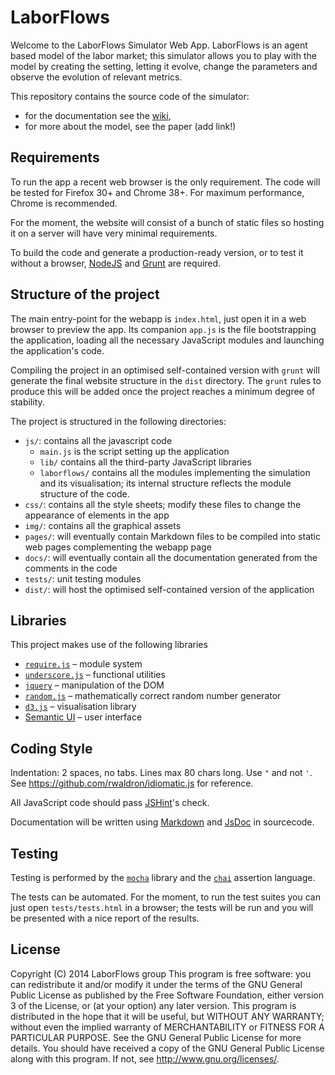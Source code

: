 LaborFlows
==========

Welcome to the LaborFlows Simulator Web App.
LaborFlows is an agent based model of the labor market; this simulator allows you to play with the model by creating the setting, letting it evolve, change the parameters and observe the evolution of relevant metrics.

This repository contains the source code of the simulator:

* for the documentation see the [wiki],
* for more about the model, see the paper (add link!)

[wiki]: https://github.com/bordaigorl/laborflows/wiki


## Requirements

To run the app a recent web browser is the only requirement.
The code will be tested for Firefox 30+ and Chrome 38+.
For maximum performance, Chrome is recommended.

For the moment, the website will consist of a bunch of static files so hosting it on a server will have very minimal requirements.

To build the code and generate a production-ready version, or to test it without a browser, [NodeJS] and [Grunt] are required.

[nodejs]: http://nodejs.org/
[grunt]:  http://gruntjs.com/


## Structure of the project

The main entry-point for the webapp is `index.html`, just open it in a web browser to preview the app. Its companion `app.js` is the file bootstrapping the application, loading all the necessary JavaScript modules and launching the application's code. 

Compiling the project in an optimised self-contained version with `grunt` will generate the final website structure in the `dist` directory.
The `grunt` rules to produce this will be added once the project reaches a minimum degree of stability.

The project is structured in the following directories:

* `js/`: contains all the javascript code
    - `main.js` is the script setting up the application
    - `lib/` contains all the third-party JavaScript libraries
    - `laborflows/` contains all the modules implementing the simulation and its visualisation; its internal structure reflects the module structure of the code.
* `css/`: contains all the style sheets; modify these files to change the appearance of elements in the app
* `img/`: contains all the graphical assets
* `pages/`: will eventually contain Markdown files to be compiled into static web pages complementing the webapp page
* `docs/`: will eventually contain all the documentation generated from the comments in the code
* `tests/`: unit testing modules
* `dist/`: will host the optimised self-contained version of the application


## Libraries

This project makes use of the following libraries

 * [`require.js`](http://requirejs.org)
     – module system
 * [`underscore.js`](http://underscorejs.org/)
     – functional utilities
 * [`jquery`](https://jquery.com/)
     – manipulation of the DOM
 * [`random.js`](https://github.com/ckknight/random-js)
     – mathematically correct random number generator
 * [`d3.js`](http://d3js.org/)
     – visualisation library
 * [Semantic UI](http://semantic-ui.com/)
     – user interface


## Coding Style

Indentation: 2 spaces, no tabs. Lines max 80 chars long. Use `"` and not `'`.
See https://github.com/rwaldron/idiomatic.js for reference.

All JavaScript code should pass [JSHint](http://www.jshint.com/docs/)'s check.

Documentation will be written using [Markdown](https://help.github.com/articles/markdown-basics/) and [JsDoc](http://usejsdoc.org) in sourcecode.


## Testing

Testing is performed by the [`mocha`][mocha] library and the [`chai`][chai] assertion language.

The tests can be automated. For the moment, to run the test suites you can just open `tests/tests.html` in a browser; the tests will be run and you will be presented with a nice report of the results. 

[mocha]: http://mochajs.org
[chai]:  http://chaijs.com


## License

Copyright (C) 2014 LaborFlows group
This program is free software: you can redistribute it and/or modify
it under the terms of the GNU General Public License as published by
the Free Software Foundation, either version 3 of the License, or
(at your option) any later version.
This program is distributed in the hope that it will be useful,
but WITHOUT ANY WARRANTY; without even the implied warranty of
MERCHANTABILITY or FITNESS FOR A PARTICULAR PURPOSE. See the
GNU General Public License for more details.
You should have received a copy of the GNU General Public License
along with this program. If not, see <http://www.gnu.org/licenses/>.
